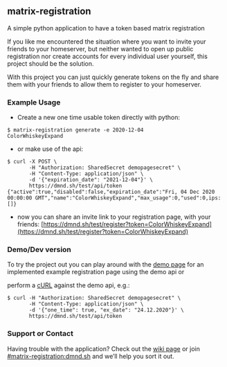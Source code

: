 ## matrix-registration

A simple python application to have a token based matrix registration

If you like me encountered the situation where you want to invite your friends to your homeserver, but neither wanted to open up public registration nor create accounts for every individual user yourself, this project should be the solution.

With this project you can just quickly generate tokens on the fly and share them with your friends to allow them to register to your homeserver.
### Example Usage
  - Create a new one time usable token directly with python:
```console
$ matrix-registration generate -e 2020-12-04
ColorWhiskeyExpand
```
  - or make use of the api:
```console
$ curl -X POST \
       -H "Authorization: SharedSecret demopagesecret" \
       -H "Content-Type: application/json" \
       -d '{"expiration_date": "2021-12-04"}' \
       https://dmnd.sh/test/api/token
{"active":true,"disabled":false,"expiration_date":"Fri, 04 Dec 2020 00:00:00 GMT","name":"ColorWhiskeyExpand","max_usage":0,"used":0,ips:[]}
```
  - now  you can share an invite link to your registration page, with your friends:
[https://dmnd.sh/test/register?token=ColorWhiskeyExpand](https://dmnd.sh/test/register?token=ColorWhiskeyExpand)


### Demo/Dev version

To try the project out you can play around with the [demo page](./demo.html) for an implemented example registration page using the demo api or

perform a [cURL](https://github.com/ZerataX/matrix-registration/wiki/api#curl) against the demo api, e.g.:
```console
$ curl -H "Authorization: SharedSecret demopagesecret" \
       -H "Content-Type: application/json" \
       -d '{"one_time": true, "ex_date": "24.12.2020"}' \
       https://dmnd.sh/test/api/token
```

### Support or Contact

Having trouble with the application? Check out the [wiki page](https://github.com/ZerataX/matrix-registration/wiki/) or join [#matrix-registration:dmnd.sh](https://matrix.to/#/#matrix-registration:dmnd.sh) and we’ll help you sort it out.
